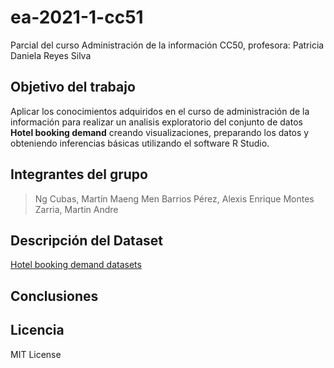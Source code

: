 # ea-2021-1-cc51
 Parcial del curso Administración de la información CC50, profesora: Patricia Daniela Reyes Silva

## Objetivo del trabajo
Aplicar los conocimientos adquiridos en el curso de administración de la información para realizar un analisis exploratorio del conjunto de datos **Hotel booking demand** creando visualizaciones, preparando los datos y obteniendo inferencias básicas utilizando el software R Studio.

## Integrantes del grupo
> Ng Cubas, Martín Maeng Men
> Barrios Pérez, Alexis Enrique
> Montes Zarria, Martin Andre

## Descripción del Dataset
[Hotel booking demand datasets](https://sci-hub.se/https://doi.org/10.1016/j.dib.2018.11.126!)

## Conclusiones


## Licencia
MIT License
